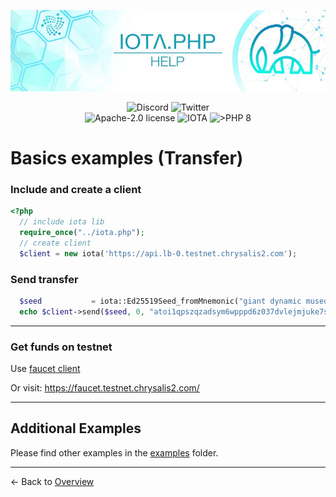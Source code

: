 ![IOTA.php](./images/header2.jpg)

<p align="center">
  <a href="https://discord.iota.org/" style="text-decoration:none;"><img src="https://img.shields.io/badge/Discord-9cf.svg?style=social&logo=discord" alt="Discord"></a>
  <a href="https://twitter.com/IOTAphp/" style="text-decoration:none;"><img src="https://img.shields.io/badge/Twitter-9cf.svg?style=social&logo=twitter" alt="Twitter"></a>
  <br>

<img src="https://img.shields.io/badge/license-Apache--2.0-green?style=flat-square" alt="Apache-2.0 license">
<img src="https://img.shields.io/badge/IOTA-lightgrey?style=flat&logo=iota" alt="IOTA">
<img src="https://img.shields.io/badge/PHP->= 8.x-blue?style=flat-square" alt=">PHP 8">
</p>

# Basics examples (Transfer)

### Include and create a client

```php
<?php
  // include iota lib
  require_once("../iota.php");
  // create client
  $client = new iota('https://api.lb-0.testnet.chrysalis2.com');
```

### Send transfer

```php
  $seed           = iota::Ed25519Seed_fromMnemonic("giant dynamic museum toddler six deny defense ostrich bomb access mercy blood explain muscle shoot shallow glad autumn author calm heavy hawk abuse rally");
  echo $client->send($seed, 0, "atoi1qpszqzadsym6wpppd6z037dvlejmjuke7s24hm95s9fg9vpua7vluehe53e", 1000000, iota::createIndexation("#iota.php", "transaction test! follow me on Twitter @IOTAphp"));
```


<hr>

### Get funds on testnet

Use [faucet client](./004_examples_faucet.md)


Or visit: https://faucet.testnet.chrysalis2.com/


<hr>

## Additional Examples

Please find other examples in the [examples](../examples) folder.


___

<- Back to [Overview](000_index.md)